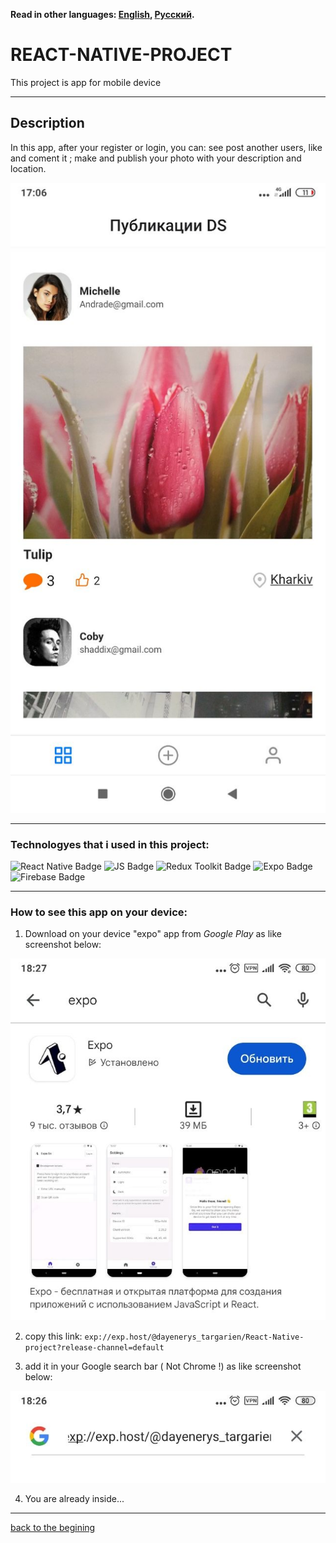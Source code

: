 **Read in other languages: [English](README.md), 
[Русский](README.ru.md).**


# REACT-NATIVE-PROJECT
This project is app for mobile device

<a id='suda'></a>
___

## Description

In this app, after your register or login, you can: see post another users, like and coment it ; make and publish your photo with your description and location.

![screen inside](./assets/images/photo_inside.jpg)

___


   ### Technologyes that i used in this project:
![React Native Badge](https://img.shields.io/badge/reactnative-%2300CED1?style=for-the-badge&logo=react&logoColor=%2300CED1&labelColor=%23E0FFFF) ![JS Badge](https://img.shields.io/badge/javascript-%23FFD700?style=for-the-badge&logo=javascript&logoColor=%23FF8C00&labelColor=%23fff255) ![Redux Toolkit Badge](https://img.shields.io/badge/reduxToolkit-%23764ABC?style=for-the-badge&logo=redux&logoColor=%23764ABC&labelColor=D8BFD8)
![Expo Badge](https://img.shields.io/badge/Expo-%23AFEEEE?style=for-the-badge&logo=expo&logoColor=black&labelColor=%23E6E6FA) ![Firebase Badge](https://img.shields.io/badge/Firebase-%23F4A460?style=for-the-badge&logo=firebase&logoColor=orangered&labelColor=%23FFEFD5) 

  ___
  

### How to see this app on your device:
1. Download on your device "expo" app from _Google Play_ as like screenshot below:

![screen google play](./assets/images/photo_expo2.jpg)

2. copy this link:
`exp://exp.host/@dayenerys_targarien/React-Native-project?release-channel=default`     
>
3. add it in your Google search bar ( Not Chrome !) as like screenshot below:

![screen google search bar](./assets/images/photo_goggle_search_bar2.jpg)

4. You are already inside...
___



>
>
>
[back to the begining](#suda)
